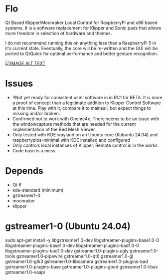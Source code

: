 # Flo
Qt Based Klipper/Moonraker Local Control for RaspberryPi and x86 based systems. It is a software replacement for Klipper and Sonic pads that allows more freedom in selection of hardware and themes. 

I do not recommend running this on anything less than a RaspberryPi 5 in it's current state. Eventually, the core will be re-written and the GUI will be ported to QtQuick for optimal performance and better gesture recognition.

[![IMAGE ALT TEXT](http://img.youtube.com/vi/sa-G5-JLb-4/0.jpg)](http://www.youtube.com/watch?v=sa-G5-JLb-4 "Interface Overview (No Voiceover)")

# Issues
- !!Not yet ready for consistent use!! software in in RC1 for BETA. It is more a proof of concept than a legitimate addition to Klipper Control Software at this time. Play with it, compare it to mainsail, but expect things to missing and/or 
    broken.
- Confirmed not to work with Gnome4x. There seems to be an issue with the windowcapture methods that are needed for the current implementation of the Bed Mesh Viewer
- Only tested with KDE wayland on an Ubuntu core (Kubuntu 24.04) and raspberrypios-minimal with KDE installed and configured
- Only controls local instances of Klipper. Remote control is in the works
- Code base is a mess

# Depends

- Qt 6
- kde-standard (minimum)
- gstreamer1-0
- moonraker
- klipper

# gstreamer1-0 (Ubuntu 24.04)
sudo apt-get install -y libgstreamer1.0-dev libgstreamer-plugins-base1.0-0 libgstreamer-plugins-base1.0-dev libgstreamer-plugins-bad1.0-0 libgstreamer-plugins-bad1.0-dev gstreamer1.0-plugins-ugly gstreamer1.0-tools gstreamer1.0-pipewire gstreamer1.0-qt6 gstreamer1.0-gl gstreamer1.0-gtk3 gstreamer1.0-libcamera gstreamer1.0-plugins-bad gstreamer1.0-plugins-base gstreamer1.0-plugins-good gstreamer1.0-libav gstreamer1.0-vaapi
